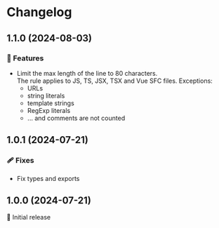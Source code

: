 # Changelog

## 1.1.0 (2024-08-03)

### 🚀 Features

- Limit the max length of the line to 80 characters.  
  The rule applies to JS, TS, JSX, TSX and Vue SFC files. Exceptions:
  - URLs
  - string literals
  - template strings
  - RegExp literals
  - ... and comments are not counted

<!--
"comments" enforces a maximum line length for comments; defaults to value of code
"ignorePattern" ignores lines matching a regular expression; can only match a single line and need to be double escaped when written in YAML or JSON
"ignoreComments": true ignores all trailing comments and comments on their own line
"ignoreTrailingComments": true ignores only trailing comments
"ignoreUrls": true ignores lines that contain a URL
"ignoreStrings": true ignores lines that contain a double-quoted or single-quoted string
"ignoreTemplateLiterals": true ignores lines that contain a template literal
"ignoreRegExpLiterals": true ignores lines that contain a RegExp literal
-->

## 1.0.1 (2024-07-21)

### 🩹 Fixes

- Fix types and exports

## 1.0.0 (2024-07-21)

🚀 Initial release
